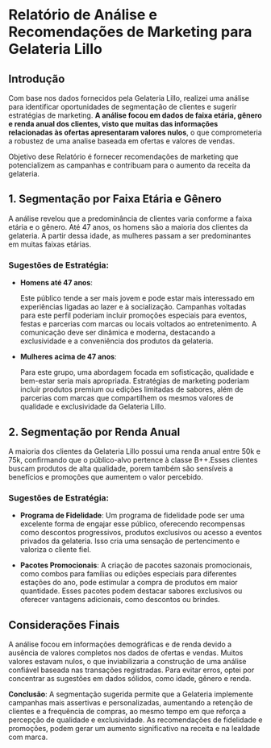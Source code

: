 # Relatório de Análise e Recomendações de Marketing para Gelateria Lillo

## Introdução
Com base nos dados fornecidos pela Gelateria Lillo, realizei uma análise para identificar oportunidades de segmentação de clientes e sugerir estratégias de marketing. **A análise focou em dados de faixa etária, gênero e renda anual dos clientes, visto que muitas das informações relacionadas às ofertas apresentaram valores nulos**, o que comprometeria a robustez de uma analise baseada em ofertas e valores de vendas.

Objetivo dese Relatório é fornecer recomendações de marketing que potencializem as campanhas e contribuam para o aumento da receita da gelateria.

## 1. Segmentação por Faixa Etária e Gênero
A análise revelou que a predominância de clientes varia conforme a faixa etária e o gênero. Até 47 anos, os homens são a maioria dos clientes da gelateria. A partir dessa idade, as mulheres passam a ser predominantes em muitas faixas etárias.

### Sugestões de Estratégia:
- **Homens até 47 anos**: 

    Este público tende a ser mais jovem e pode estar mais interessado em experiências ligadas ao lazer e à socialização. Campanhas voltadas para este perfil poderiam incluir promoções especiais para eventos, festas e parcerias com marcas ou locais voltados ao entretenimento. 
    A comunicação deve ser dinâmica e moderna, destacando a exclusividade e a conveniência dos produtos da gelateria.

- **Mulheres acima de 47 anos**: 

    Para este grupo, uma abordagem focada em sofisticação, qualidade e bem-estar seria mais apropriada. Estratégias de marketing poderiam incluir produtos premium ou edições limitadas de sabores, além de parcerias com marcas que compartilhem os mesmos valores de qualidade e 
exclusividade da Gelateria Lillo.

## 2. Segmentação por Renda Anual
A maioria dos clientes da Gelateria Lillo possui uma renda anual entre 50k e 75k, confirmando que o público-alvo pertence à classe B++.Esses clientes buscam produtos de alta qualidade, porem também são sensíveis a benefícios e promoções que aumentem o valor percebido.

### Sugestões de Estratégia:
- **Programa de Fidelidade**: Um programa de fidelidade pode ser uma excelente forma de engajar esse público, oferecendo recompensas como descontos progressivos, produtos exclusivos ou acesso a eventos privados da gelateria. Isso cria uma sensação de pertencimento e valoriza o cliente fiel.

- **Pacotes Promocionais**: A criação de pacotes sazonais promocionais, como combos para famílias ou edições especiais para diferentes estações do ano, pode estimular a compra de produtos em maior quantidade. Esses pacotes podem destacar sabores exclusivos ou oferecer vantagens adicionais, como descontos ou brindes.

## Considerações Finais
A análise focou em informações demográficas e de renda devido a ausência de valores completos nos dados de ofertas e vendas. Muitos valores estavam nulos, o que inviabilizaria a construção de uma análise confiável baseada nas transações registradas. Para evitar erros, optei por concentrar as sugestões em dados sólidos, como idade, gênero e renda.

**Conclusão**: A segmentação sugerida permite que a Gelateria implemente campanhas mais assertivas e personalizadas, aumentando a retenção de clientes e a frequência de compras, ao mesmo tempo em que reforça a percepção de qualidade e exclusividade. As recomendações de fidelidade e promoções, podem gerar um aumento significativo na receita e na lealdade
com marca.